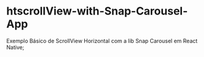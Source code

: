 # htscrollView-with-Snap-Carousel-App
Exemplo Básico de ScrollView Horizontal com a lib Snap Carousel em React Native;
